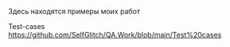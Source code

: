 Здесь находятся примеры моих работ

Test-cases https://github.com/SelfGlitch/QA.Work/blob/main/Test%20cases
